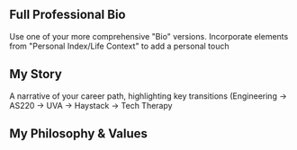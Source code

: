 ## Full Professional Bio 

Use one of your more comprehensive "Bio" versions. Incorporate elements from "Personal Index/Life Context" to add a personal touch

## My Story 
A narrative of your career path, highlighting key transitions (Engineering -> AS220 -> UVA -> Haystack -> Tech Therapy


## My Philosophy & Values 
